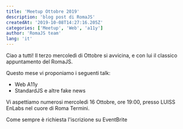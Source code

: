 ```yaml
---
title: 'Meetup Ottobre 2019'
description: 'blog post di RomaJS'
createdAt: '2019-10-08T14:27:16.205Z'
categories: ['Meetup', 'Web', 'a11y']
author: 'RomaJS team'
lang: 'it'
---
```


Ciao a tutti! Il terzo mercoledì di Ottobre si avvicina, e con lui il classico appuntamento del RomaJS.

Questo mese vi proponiamo i seguenti talk:

- Web A11y
- StandardJS e altre fake news

Vi aspettiamo numerosi mercoledì 16 Ottobre, ore 19:00, presso LUISS EnLabs nel cuore di Roma Termini.

Come sempre è richiesta l'iscrizione su EventBrite
